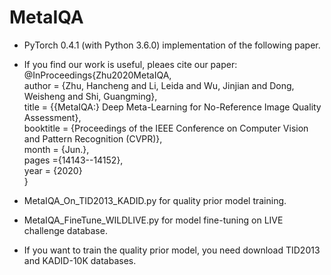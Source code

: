 # MetaIQA

* PyTorch 0.4.1 (with Python 3.6.0) implementation of the following paper.
* If you find our work is useful, pleaes cite our paper:  
@InProceedings{Zhu2020MetaIQA,  
author = {Zhu, Hancheng and Li, Leida and Wu, Jinjian and Dong, Weisheng and Shi, Guangming},  
title = {{MetaIQA:} Deep Meta-Learning for No-Reference Image Quality Assessment},  
booktitle = {Proceedings of the IEEE Conference on Computer Vision and Pattern Recognition (CVPR)},  
month = {Jun.},  
pages ={14143--14152},  
year = {2020}  
}   

* MetaIQA_On_TID2013_KADID.py for quality prior model training.
* MetaIQA_FineTune_WILDLIVE.py for model fine-tuning on LIVE challenge database.

* If you want to train the quality prior model, you need download TID2013 and KADID-10K databases.
